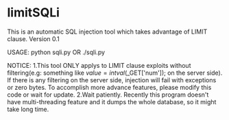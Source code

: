 # limitSQLi
This is an automatic SQL injection tool which takes advantage of LIMIT clause.
Version 0.1

USAGE:
python sqli.py <url> OR ./sqli.py <URL>

NOTICE:
1.This tool ONLY applys to LIMIT clause exploits without filtering(e.g: something like $value=intval($_GET['num']); on the server side).
  If there is any filtering on the server side, injection will fail with exceptions or zero bytes.
  To accomplish more advance features, please modify this code or wait for update.
2.Wait patiently. Recently this program doesn't have multi-threading feature and it dumps the whole database, so it might take long time.
